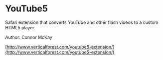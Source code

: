 YouTube5
========

Safari extension that converts YouTube and other flash videos to a custom HTML5 player.

Author: Connor McKay

[http://www.verticalforest.com/youtube5-extension/](http://www.verticalforest.com/youtube5-extension/)
